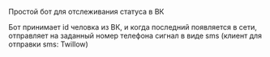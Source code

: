 Простой бот для отслеживания статуса в ВК

Бот принимает id человка из ВК, и когда последний появляется в сети, отправляет на заданный номер телефона сигнал в виде sms (клиент для отправки sms: Twillow)
